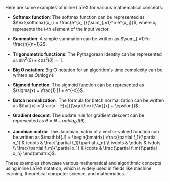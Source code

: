 Here are some examples of inline LaTeX for various mathematical concepts:

- **Softmax function**: The softmax function can be represented as $\text{softmax}(x_i) = \frac{e^{x_i}}{\sum_{j=1}^n e^{x_j}}$, where $x_i$ represents the $i$-th element of the input vector.

- **Summation**: A simple summation can be written as $\sum_{i=1}^n \frac{n}{n+1}2$.

- **Trigonometric functions**: The Pythagorean identity can be represented as $\sin^2(\theta) + \cos^2(\theta) = 1$.

- **Big O notation**: Big O notation for an algorithm's time complexity can be written as $O(n \log n)$.

- **Sigmoid function**: The sigmoid function can be represented as $\sigma(x) = \frac{1}{1 + e^{-x}}$.

- **Batch normalization**: The formula for batch normalization can be written as $\hat{x} = \frac{x - E[x]}{\sqrt{\text{Var}[x] + \epsilon}}$.

- **Gradient descent**: The update rule for gradient descent can be represented as $\theta = \theta - \alpha 
abla_\theta J(\theta)$.

- **Jacobian matrix**: The Jacobian matrix of a vector-valued function can be written as $\mathbf{J} = \begin{bmatrix} \frac{\partial f_1}{\partial x_1} & \cdots & \frac{\partial f_1}{\partial x_n} \\ \vdots & \ddots & \vdots \\ \frac{\partial f_m}{\partial x_1} & \cdots & \frac{\partial f_m}{\partial x_n} \end{bmatrix}$.

These examples showcase various mathematical and algorithmic concepts using inline LaTeX notation, which is widely used in fields like machine learning, theoretical computer science, and mathematics.

